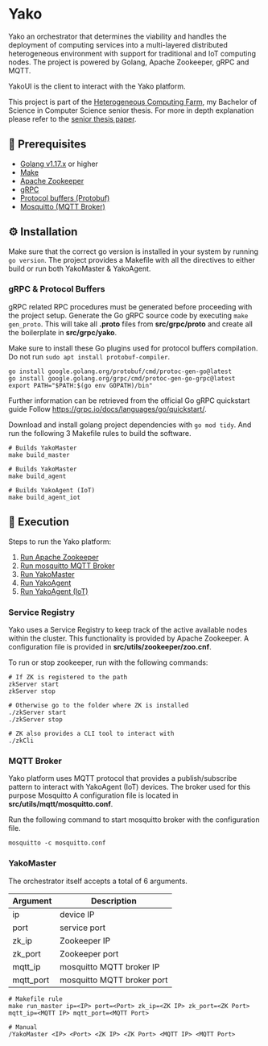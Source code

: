 # Yako
Yako an orchestrator that determines the viability and handles the deployment of computing services into a multi-layered distributed heterogeneous environment with support for traditional and IoT computing nodes.
The project is powered by Golang, Apache Zookeeper, gRPC and MQTT.

YakoUI is the client to interact with the Yako platform.

This project is part of the [Heterogeneous Computing Farm](https://github.com/JiahuiChen99/Heterogeneous-Computing-Farm), my Bachelor of Science in Computer Science senior thesis.
For more in depth explanation please refer to the [senior thesis paper](https://github.com/JiahuiChen99/Heterogeneous-Computing-Farm/blob/main/Heterogeneous%20Computing%20Farm.pdf).

## 🧰 Prerequisites

- [Golang v1.17.x](https://go.dev/) or higher
- [Make](https://www.gnu.org/software/make/manual/make.html)
- [Apache Zookeeper](https://zookeeper.apache.org/)
- [gRPC](https://grpc.io/)
- [Protocol buffers (Protobuf)](https://developers.google.com/protocol-buffers)
- [Mosquitto (MQTT Broker)](https://mosquitto.org/)

## ⚙ Installation
Make sure that the correct go version is installed in your system by running `go version`.
The project provides a Makefile with all the directives to either build or run both YakoMaster & YakoAgent.

### gRPC & Protocol Buffers
gRPC related RPC procedures must be generated before proceeding with the project setup.
Generate the Go gRPC source code by executing `make gen_proto`. 
This will take all **.proto** files from **src/grpc/proto** and create all the boilerplate in **src/grpc/yako**.

Make sure to install these Go plugins used for protocol buffers compilation. Do not run `sudo apt install protobuf-compiler`.

```shell
go install google.golang.org/protobuf/cmd/protoc-gen-go@latest
go install google.golang.org/grpc/cmd/protoc-gen-go-grpc@latest
export PATH="$PATH:$(go env GOPATH)/bin"
```

Further information can be retrieved from the official Go gRPC quickstart guide
Follow https://grpc.io/docs/languages/go/quickstart/.


Download and install golang project dependencies with `go mod tidy`. And run the following 3 Makefile rules to build the software.

```shell
# Builds YakoMaster
make build_master

# Builds YakoMaster
make build_agent

# Builds YakoAgent (IoT)
make build_agent_iot
````

## 🚀️ Execution

Steps to run the Yako platform:

1. [Run Apache Zookeeper](https://github.com/JiahuiChen99/Yako#)
2. [Run mosquitto MQTT Broker](https://github.com/JiahuiChen99/Yako#)
3. [Run YakoMaster](https://github.com/JiahuiChen99/Yako#)
4. [Run YakoAgent](https://github.com/JiahuiChen99/Yako#)
5. [Run YakoAgent (IoT)](https://github.com/JiahuiChen99/Yako#)

### Service Registry
Yako uses a Service Registry to keep track of the active available nodes within the cluster. This functionality is provided by Apache Zookeeper.
A configuration file is provided in **src/utils/zookeeper/zoo.cnf**.


To run or stop zookeeper, run with the following commands:

```shell
# If ZK is registered to the path
zkServer start
zkServer stop

# Otherwise go to the folder where ZK is installed
./zkServer start
./zkServer stop

# ZK also provides a CLI tool to interact with
./zkCli
```

### MQTT Broker
Yako platform uses MQTT protocol that provides a publish/subscribe pattern to interact with YakoAgent (IoT) devices. The broker used for this purpose Mosquitto
A configuration file is located in **src/utils/mqtt/mosquitto.conf**.

Run the following command to start mosquitto broker with the configuration file.

```shell
mosquitto -c mosquitto.conf
```

### YakoMaster
The orchestrator itself accepts a total of 6 arguments.

| Argument  | Description                |
| --------- | ---------------            |
| ip        | device IP                  |
| port      | service port               |
| zk_ip     | Zookeeper IP               |
| zk_port   | Zookeeper port             |
| mqtt_ip   | mosquitto MQTT broker IP   |
| mqtt_port | mosquitto MQTT broker port |

```shell
# Makefile rule
make run_master ip=<IP> port=<Port> zk_ip=<ZK IP> zk_port=<ZK Port> mqtt_ip=<MQTT IP> mqtt_port=<MQTT Port>

# Manual
/YakoMaster <IP> <Port> <ZK IP> <ZK Port> <MQTT IP> <MQTT Port>
```